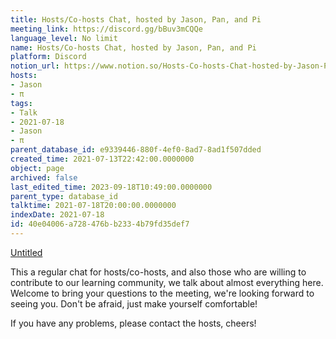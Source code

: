```yaml
---
title: Hosts/Co-hosts Chat, hosted by Jason, Pan, and Pi
meeting_link: https://discord.gg/bBuv3mCQQe
language_level: No limit
name: Hosts/Co-hosts Chat, hosted by Jason, Pan, and Pi
platform: Discord
notion_url: https://www.notion.so/Hosts-Co-hosts-Chat-hosted-by-Jason-Pan-and-Pi-40e04006a728476bb2334b79fd35def7
hosts:
- Jason
- π
tags:
- Talk
- 2021-07-18
- Jason
- π
parent_database_id: e9339446-880f-4ef0-8ad7-8ad1f507dded
created_time: 2021-07-13T22:42:00.0000000
object: page
archived: false
last_edited_time: 2023-09-18T10:49:00.0000000
parent_type: database_id
talktime: 2021-07-18T20:00:00.0000000
indexDate: 2021-07-18
id: 40e04006-a728-476b-b233-4b79fd35def7
---
```




[Untitled](https://www.notion.so/d637a27eb33f44cbb92a56c3359cc567)   



This a regular chat for hosts/co-hosts, and also those who are willing to contribute to our learning community, we talk about almost everything here. Welcome to bring your questions to the meeting, we're looking forward to seeing you. Don't be afraid, just make yourself comfortable!

If you have any problems, please contact the hosts, cheers!



